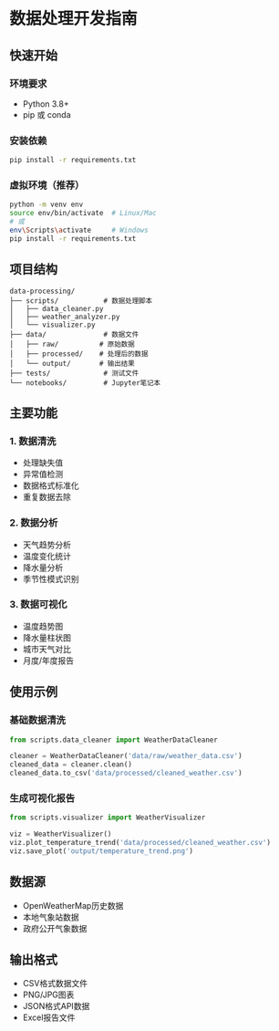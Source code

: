 # 数据处理开发指南

## 快速开始

### 环境要求
- Python 3.8+
- pip 或 conda

### 安装依赖
```bash
pip install -r requirements.txt
```

### 虚拟环境（推荐）
```bash
python -m venv env
source env/bin/activate  # Linux/Mac
# 或
env\Scripts\activate     # Windows
pip install -r requirements.txt
```

## 项目结构
```
data-processing/
├── scripts/           # 数据处理脚本
│   ├── data_cleaner.py
│   ├── weather_analyzer.py
│   └── visualizer.py
├── data/              # 数据文件
│   ├── raw/          # 原始数据
│   ├── processed/    # 处理后的数据
│   └── output/       # 输出结果
├── tests/             # 测试文件
└── notebooks/         # Jupyter笔记本
```

## 主要功能

### 1. 数据清洗
- 处理缺失值
- 异常值检测
- 数据格式标准化
- 重复数据去除

### 2. 数据分析
- 天气趋势分析
- 温度变化统计
- 降水量分析
- 季节性模式识别

### 3. 数据可视化
- 温度趋势图
- 降水量柱状图
- 城市天气对比
- 月度/年度报告

## 使用示例

### 基础数据清洗
```python
from scripts.data_cleaner import WeatherDataCleaner

cleaner = WeatherDataCleaner('data/raw/weather_data.csv')
cleaned_data = cleaner.clean()
cleaned_data.to_csv('data/processed/cleaned_weather.csv')
```

### 生成可视化报告
```python
from scripts.visualizer import WeatherVisualizer

viz = WeatherVisualizer()
viz.plot_temperature_trend('data/processed/cleaned_weather.csv')
viz.save_plot('output/temperature_trend.png')
```

## 数据源
- OpenWeatherMap历史数据
- 本地气象站数据
- 政府公开气象数据

## 输出格式
- CSV格式数据文件
- PNG/JPG图表
- JSON格式API数据
- Excel报告文件